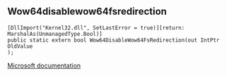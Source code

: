 ## Wow64disablewow64fsredirection

```
[DllImport("Kernel32.dll", SetLastError = true)][return: MarshalAs(UnmanagedType.Bool)]
public static extern bool Wow64DisableWow64FsRedirection(out IntPtr OldValue
);
```

[Microsoft documentation](https://docs.microsoft.com/en-us/windows/win32/api/wow64apiset/nf-wow64apiset-wow64disablewow64fsredirection)
